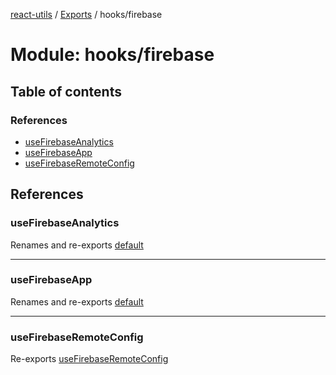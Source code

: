 [react-utils](../README.md) / [Exports](../modules.md) / hooks/firebase

# Module: hooks/firebase

## Table of contents

### References

- [useFirebaseAnalytics](hooks_firebase.md#usefirebaseanalytics)
- [useFirebaseApp](hooks_firebase.md#usefirebaseapp)
- [useFirebaseRemoteConfig](hooks_firebase.md#usefirebaseremoteconfig)

## References

### useFirebaseAnalytics

Renames and re-exports [default](hooks_firebase_useFirebaseAnalytics.md#default)

___

### useFirebaseApp

Renames and re-exports [default](hooks_firebase_useFirebaseApp.md#default)

___

### useFirebaseRemoteConfig

Re-exports [useFirebaseRemoteConfig](hooks_firebase_useFirebaseRemoteConfig.md#usefirebaseremoteconfig)
